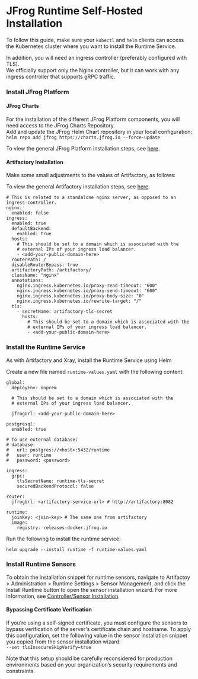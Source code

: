 # JFrog Runtime Self-Hosted Installation

To follow this guide, make sure your `kubectl` and `helm` clients can access the Kubernetes cluster where you want to install the Runtime Service.

In addition, you will need an ingress controller (preferably configured with TLS).\
We officially support only the Nginx controller, but it can work with any ingress controller that supports gRPC traffic.

### Install JFrog Platform

#### **JFrog Charts**

For the installation of the different JFrog Platform components, you will need access to the JFrog Charts Repository. \
Add and update the JFrog Helm Chart repository in your local configuration:\
`helm repo add jfrog https://charts.jfrog.io --force-update`

To view the general JFrog Platform installation steps, see [here](https://jfrog.com/help/r/jfrog-installation-setup-documentation/install).&#x20;

#### **Artifactory Installation**

Make some small adjustments to the values of Artifactory, as follows:

To view the general Artifactory installation steps, see [here](https://jfrog.com/help/r/jfrog-installation-setup-documentation/installing-artifactory).&#x20;

```
# This is related to a standalone nginx server, as opposed to an ingress-controller.
nginx:
  enabled: false
ingress:
  enabled: true
  defaultBackend:
    enabled: true
  hosts:
    # This should be set to a domain which is associated with the 
    # external IPs of your ingress load balancer.
    - <add-your-public-domain-here>
  routerPath: /
  disableRouterBypass: true
  artifactoryPath: /artifactory/
  className: "nginx"
  annotations:
    nginx.ingress.kubernetes.io/proxy-read-timeout: "600"
    nginx.ingress.kubernetes.io/proxy-send-timeout: "600"
    nginx.ingress.kubernetes.io/proxy-body-size: "0"
    nginx.ingress.kubernetes.io/rewrite-target: "/"
  tls:
    - secretName: artifactory-tls-secret
      hosts:
        # This should be set to a domain which is associated with the 
        # external IPs of your ingress load balancer.
        - <add-your-public-domain-here>
```

### Install the Runtime Service

As with Artifactory and Xray, install the Runtime Service using Helm

Create a new file named `runtime-values.yaml` with the following content:

```
global:
  deployEnv: onprem
  
  # This should be set to a domain which is associated with the 
  # external IPs of your ingress load balancer.

  jfrogUrl: <add-your-public-domain-here>

postgresql:
  enabled: true

# To use external database:
# database:
#   url: postgres://<host>:5432/runtime
#   user: runtime
#   password: <password>

ingress:
  grpc:
    tlsSecretName: runtime-tls-secret
    securedBackendProtocol: false

router:
  jfrogUrl: <artifactory-service-url> # http://artifactory:8082

runtime:
  joinKey: <join-key> # The same one from artifactory
  image:
    registry: releases-docker.jfrog.io
```

Run the following to install the runtime service:

```
helm upgrade --install runtime -f runtime-values.yaml
```

### Install Runtime Sensors

To obtain the installation snippet for runtime sensors, navigate to Artifactoy > Administration > Runtime Settings > Sensor Management, and click the Install Runtime button to open the sensor installation wizard. For more information, see [Controller/Sensor Installation](../sensor-management/controller-sensor-installation/).&#x20;

#### **Bypassing Certificate Verification**

If you’re using a self-signed certificate, you must configure the sensors to bypass verification of the server's certificate chain and hostname. To apply this configuration, set the following value in the sensor installation snippet you copied from the sensor installation wizard:\
`--set tlsInsecureSkipVerify=true`

Note that this setup should be carefully reconsidered for production environments based on your organization’s security requirements and constraints.
